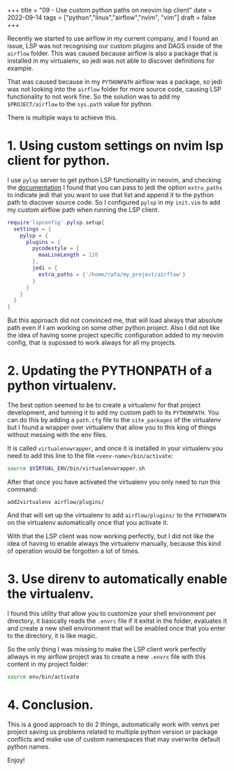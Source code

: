 +++
title = "09 - Use custom python paths on neovim lsp client"
date = 2022-09-14
tags = ["python","linux","airflow","nvim", "vim"]
draft = false
+++

Recently we started to use airflow in my current company, and I found an issue, LSP was not recognising our 
custom plugins and DAGS inside of the `airflow` folder. This was caused because airflow is also a package that
is installed in my virtualenv, so jedi was not able to discover definitions for example. 

That was caused because in my `PYTHONPATH` airflow was a package, so jedi was not looking into the `airflow` 
folder for more source code, causing LSP functionality to not work fine. So the solution was to add my `$PROJECT/airflow`
to the `sys.path` value for python.

There is multiple ways to achieve this.

# 1. Using custom settings on nvim lsp client for python.

I use `pylsp` server to get python LSP functionality in neovim, and checking the 
[documentation](https://github.com/python-lsp/python-lsp-server/blob/develop/CONFIGURATION.md) I found that you
can pass to jedi the option `extra_paths` to indicate jedi that you want to use that list and append it to 
the python path to discover source code. So I configured `pylsp` in my `init.vim` to add my custom airflow 
path when running the LSP client. 

```lua
require'lspconfig'.pylsp.setup{
  settings = {
    pylsp = {
      plugins = {
        pycodestyle = {
          maxLineLength = 120
        },
        jedi = {
          extra_paths = {'/home/rafa/my_project/airflow'}
        }
      }
    }
  }
}
```

But this approach did not convinced me, that will load always that absolute path even if I am working on some
other python project. Also I did not like the idea of having some project specific configuration added to my 
neovim config, that is supossed to work always for all my projects.


# 2. Updating the PYTHONPATH of a python virtualenv.

The best option seemed to be to create a virtualenv for that project development, and tunning it to add my custom
path to its `PYTHONPATH`. You can do this by adding a `path.cfg` file to the `site_packages` of the virtualenv
but I found a wrapper over virtualenv that allow you to this king of things without messing with the env files.

It is called `virtualenvwrapper`, and once it is installed in your virtualenv you need to add this line to the file
 `<venv-name>/bin/activate`:

 ```bash
 source $VIRTUAL_ENV/bin/virtualenvwrapper.sh
 ```

 After that once you have activated the virtualenv you only need to run this command:

 ```
 add2virtualenv airflow/plugins/  
 ```

 And that will set up the virtualenv to add `airflow/plugins/` to the `PYTHONPATH` on the virtualenv automatically
 once that you activate it. 

 With that the LSP client was now working perfectly, but I did not like the idea of having to enable always the 
 virtualenv manually, because this kind of operation would be forgotten a lot of times. 


# 3. Use direnv to automatically enable the virtualenv.

I found this utility that allow you to customize your shell environment per directory, it basically reads the 
`.envrc` file if it exitst in the folder, evaluates it and create a new shell environment that will be enabled
once that you enter to the directory, it is like magic.

So the only thing I was missing to make the LSP client work perfectly allways in my airflow project was to create
a new `.envrc` file with this content in my project folder:

```bash
source env/bin/activate
```

# 4. Conclusion.

This is a good approach to do 2 things, automatically work with venvs per project saving us problems related to 
multiple python version or package conflicts and make use of custom namespaces that may overwrite default 
python names. 


Enjoy!
